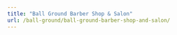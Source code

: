 ```yaml
---
title: "Ball Ground Barber Shop & Salon"
url: /ball-ground/ball-ground-barber-shop-and-salon/
---
```

